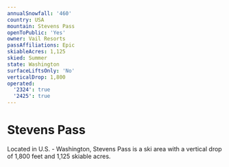 ```yaml
---
annualSnowfall: '460'
country: USA
mountain: Stevens Pass
openToPublic: 'Yes'
owner: Vail Resorts
passAffiliations: Epic
skiableAcres: 1,125
skied: Summer
state: Washington
surfaceLiftsOnly: 'No'
verticalDrop: 1,800
operated:
  '2324': true
  '2425': true
---
```



# Stevens Pass

Located in U.S. - Washington, Stevens Pass is a ski area with a vertical drop of 1,800 feet and 1,125 skiable acres.
